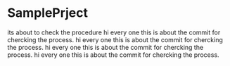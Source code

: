# SamplePrject
its about to check the procedure
hi every one this is about the commit for chercking the process.
hi every one this is about the commit for chercking the process.
hi every one this is about the commit for chercking the process.
hi every one this is about the commit for chercking the process.

